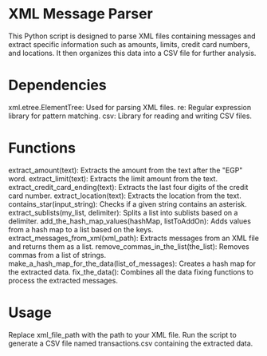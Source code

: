 # XML Message Parser
This Python script is designed to parse XML files containing messages and extract specific information such as amounts, limits, credit card numbers, and locations. It then organizes this data into a CSV file for further analysis.

# Dependencies
xml.etree.ElementTree: Used for parsing XML files.
re: Regular expression library for pattern matching.
csv: Library for reading and writing CSV files.
# Functions
extract_amount(text): Extracts the amount from the text after the "EGP" word.
extract_limit(text): Extracts the limit amount from the text.
extract_credit_card_ending(text): Extracts the last four digits of the credit card number.
extract_location(text): Extracts the location from the text.
contains_star(input_string): Checks if a given string contains an asterisk.
extract_sublists(my_list, delimiter): Splits a list into sublists based on a delimiter.
add_the_hash_map_values(hashMap, listToAddOn): Adds values from a hash map to a list based on the keys.
extract_messages_from_xml(xml_path): Extracts messages from an XML file and returns them as a list.
remove_commas_in_the_list(the_list): Removes commas from a list of strings.
make_a_hash_map_for_the_data(list_of_messages): Creates a hash map for the extracted data.
fix_the_data(): Combines all the data fixing functions to process the extracted messages.
# Usage
Replace xml_file_path with the path to your XML file.
Run the script to generate a CSV file named transactions.csv containing the extracted data.
